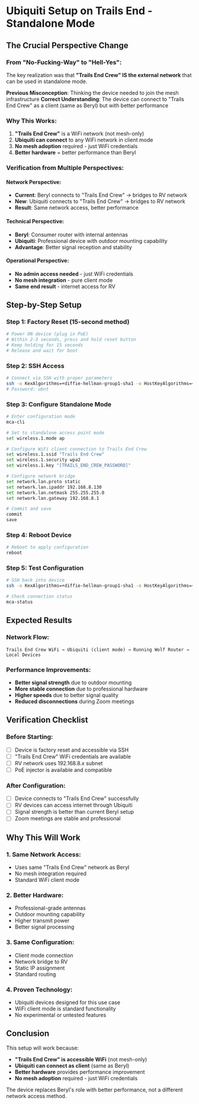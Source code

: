 # Ubiquiti Setup on Trails End - Standalone Mode

## The Crucial Perspective Change

### **From "No-Fucking-Way" to "Hell-Yes":**
The key realization was that **"Trails End Crew" IS the external network** that can be used in standalone mode. 

**Previous Misconception**: Thinking the device needed to join the mesh infrastructure
**Correct Understanding**: The device can connect to "Trails End Crew" as a client (same as Beryl) but with better performance

### **Why This Works:**
1. **"Trails End Crew"** is a WiFi network (not mesh-only)
2. **Ubiquiti can connect** to any WiFi network in client mode
3. **No mesh adoption** required - just WiFi credentials
4. **Better hardware** = better performance than Beryl

### **Verification from Multiple Perspectives:**

#### **Network Perspective:**
- **Current**: Beryl connects to "Trails End Crew" → bridges to RV network
- **New**: Ubiquiti connects to "Trails End Crew" → bridges to RV network
- **Result**: Same network access, better performance

#### **Technical Perspective:**
- **Beryl**: Consumer router with internal antennas
- **Ubiquiti**: Professional device with outdoor mounting capability
- **Advantage**: Better signal reception and stability

#### **Operational Perspective:**
- **No admin access needed** - just WiFi credentials
- **No mesh integration** - pure client mode
- **Same end result** - internet access for RV

## Step-by-Step Setup

### **Step 1: Factory Reset (15-second method)**
```bash
# Power ON device (plug in PoE)
# Within 2-3 seconds, press and hold reset button
# Keep holding for 15 seconds
# Release and wait for boot
```

### **Step 2: SSH Access**
```bash
# Connect via SSH with proper parameters
ssh -o KexAlgorithms=+diffie-hellman-group1-sha1 -o HostKeyAlgorithms=+ssh-rsa ubnt@192.168.1.20
# Password: ubnt
```

### **Step 3: Configure Standalone Mode**
```bash
# Enter configuration mode
mca-cli

# Set to standalone access point mode
set wireless.1.mode ap

# Configure WiFi client connection to Trails End Crew
set wireless.1.ssid "Trails End Crew"
set wireless.1.security wpa2
set wireless.1.key "[TRAILS_END_CREW_PASSWORD]"

# Configure network bridge
set network.lan.proto static
set network.lan.ipaddr 192.168.8.130
set network.lan.netmask 255.255.255.0
set network.lan.gateway 192.168.8.1

# Commit and save
commit
save
```

### **Step 4: Reboot Device**
```bash
# Reboot to apply configuration
reboot
```

### **Step 5: Test Configuration**
```bash
# SSH back into device
ssh -o KexAlgorithms=+diffie-hellman-group1-sha1 -o HostKeyAlgorithms=+ssh-rsa ubnt@192.168.8.130

# Check connection status
mca-status
```

## Expected Results

### **Network Flow:**
```
Trails End Crew WiFi → Ubiquiti (client mode) → Running Wolf Router → Local Devices
```

### **Performance Improvements:**
- **Better signal strength** due to outdoor mounting
- **More stable connection** due to professional hardware
- **Higher speeds** due to better signal quality
- **Reduced disconnections** during Zoom meetings

## Verification Checklist

### **Before Starting:**
- [ ] Device is factory reset and accessible via SSH
- [ ] "Trails End Crew" WiFi credentials are available
- [ ] RV network uses 192.168.8.x subnet
- [ ] PoE injector is available and compatible

### **After Configuration:**
- [ ] Device connects to "Trails End Crew" successfully
- [ ] RV devices can access internet through Ubiquiti
- [ ] Signal strength is better than current Beryl setup
- [ ] Zoom meetings are stable and professional

## Why This Will Work

### **1. Same Network Access:**
- Uses same "Trails End Crew" network as Beryl
- No mesh integration required
- Standard WiFi client mode

### **2. Better Hardware:**
- Professional-grade antennas
- Outdoor mounting capability
- Higher transmit power
- Better signal processing

### **3. Same Configuration:**
- Client mode connection
- Network bridge to RV
- Static IP assignment
- Standard routing

### **4. Proven Technology:**
- Ubiquiti devices designed for this use case
- WiFi client mode is standard functionality
- No experimental or untested features

## Conclusion

This setup will work because:
- **"Trails End Crew" is accessible WiFi** (not mesh-only)
- **Ubiquiti can connect as client** (same as Beryl)
- **Better hardware** provides performance improvement
- **No mesh adoption** required - just WiFi credentials

The device replaces Beryl's role with better performance, not a different network access method.
